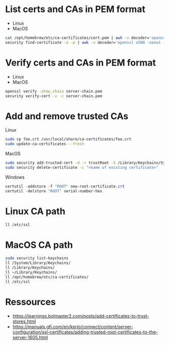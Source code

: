 # List certs and CAs in PEM format 
* Linux 
* MacOS

```bash
cat /opt/homebrew/etc/ca-certificates/cert.pem | awk -v decoder='openssl x509 -noout -subject 2>/dev/null' ' /BEGIN/{close(decoder)};{print | decoder }'
security find-certificate -a -p | awk -v decoder='openssl x509 -noout -subject 2>/dev/null' ' /BEGIN/{close(decoder)};{print | decoder }'
```

# Verify certs and CAs in PEM format
* Linux
* MacOS

```bash
openssl verify -show_chain server-chain.pem
security verify-cert -v -c server-chain.pem
```

# Add and remove trusted CAs 
Linux
```bash
sudo cp foo.crt /usr/local/share/ca-certificates/foo.crt
sudo update-ca-certificates --fresh
```

MacOS
```bash
sudo security add-trusted-cert -d -r trustRoot -k /Library/Keychains/System.keychain ~/new-root-certificate.crt
sudo security delete-certificate -c "<name of existing certificate>"
```

Windows
```powershell
certutil -addstore -f "ROOT" new-root-certificate.crt
certutil -delstore "ROOT" serial-number-hex
```


# Linux CA path

```bash
ll /etc/ssl
```

# MacOS CA path

```bash
sudo security list-keychains
ll /System/Library/Keychains/
ll /Library/Keychains/
ll ~/Library/Keychains/
ll /opt/homebrew/etc/ca-certificates/
ll /etc/ssl
```

# Ressources
* https://learnings.bolmaster2.com/posts/add-certificates-to-trust-stores.html
* https://manuals.gfi.com/en/kerio/connect/content/server-configuration/ssl-certificates/adding-trusted-root-certificates-to-the-server-1605.html

